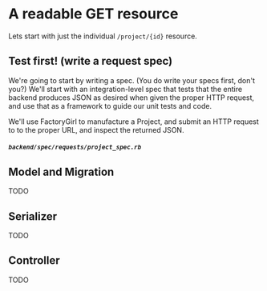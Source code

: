 # A readable GET resource

Lets start with just the individual ```/project/{id}``` resource.

## Test first! (write a request spec)

We're going to start by writing a spec.  (You do write your specs first, don't you?) We'll start with an integration-level spec that tests that the entire backend produces JSON as desired when given the proper HTTP request, and use that as a framework to guide our unit tests and code.

We'll use FactoryGirl to manufacture a Project, and submit an HTTP request to to the proper URL, and inspect the returned JSON.

##### ```backend/spec/requests/project_spec.rb```



## Model and Migration

TODO 

## Serializer

TODO

## Controller

TODO